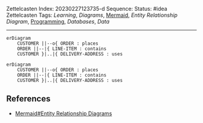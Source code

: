 Zettelcasten Index: 20230227123735-d
Sequence:
Status: #idea
Zettelcasten Tags: *Learning*, *Diagrams*, [Mermaid](Mermaid.md), *Entity Relationship Diagram*, [Programming](../map-of-content/Programming.md), *Databases*, *Data*

---

````
erDiagram
    CUSTOMER ||--o{ ORDER : places
    ORDER ||--|{ LINE-ITEM : contains
    CUSTOMER }|..|{ DELIVERY-ADDRESS : uses
````

````mermaid
erDiagram
    CUSTOMER ||--o{ ORDER : places
    ORDER ||--|{ LINE-ITEM : contains
    CUSTOMER }|..|{ DELIVERY-ADDRESS : uses
````

## References

* [Mermaid#Entity Relationship Diagrams](../references/Mermaid.md)
